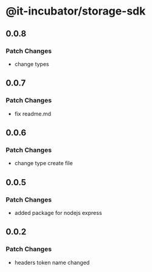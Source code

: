 # @it-incubator/storage-sdk

## 0.0.8
### Patch Changes

- change types

## 0.0.7
### Patch Changes

- fix readme.md

## 0.0.6
### Patch Changes

- change type create file

## 0.0.5
### Patch Changes

- added package for nodejs express

## 0.0.2
### Patch Changes

- headers token name changed
